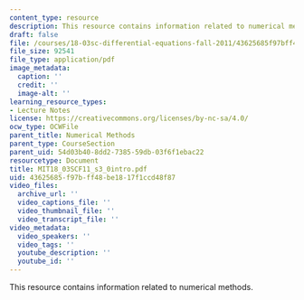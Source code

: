 ```yaml
---
content_type: resource
description: This resource contains information related to numerical methods.
draft: false
file: /courses/18-03sc-differential-equations-fall-2011/43625685f97bff48be1817f1ccd48f87_MIT18_03SCF11_s3_0intro.pdf
file_size: 92541
file_type: application/pdf
image_metadata:
  caption: ''
  credit: ''
  image-alt: ''
learning_resource_types:
- Lecture Notes
license: https://creativecommons.org/licenses/by-nc-sa/4.0/
ocw_type: OCWFile
parent_title: Numerical Methods
parent_type: CourseSection
parent_uid: 54d03b40-8dd2-7385-59db-03f6f1ebac22
resourcetype: Document
title: MIT18_03SCF11_s3_0intro.pdf
uid: 43625685-f97b-ff48-be18-17f1ccd48f87
video_files:
  archive_url: ''
  video_captions_file: ''
  video_thumbnail_file: ''
  video_transcript_file: ''
video_metadata:
  video_speakers: ''
  video_tags: ''
  youtube_description: ''
  youtube_id: ''
---
```

This resource contains information related to numerical methods.